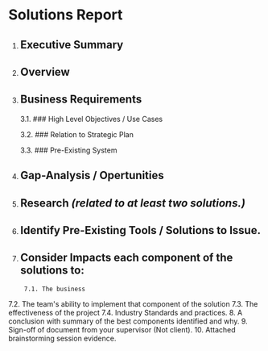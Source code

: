 # Solutions Report

1. ## Executive Summary

2. ## Overview

3. ## Business Requirements

    3.1. ### High Level Objectives / Use Cases
    
    3.2. ### Relation to Strategic Plan

    3.3. ### Pre-Existing System

4. ## Gap-Analysis / Opertunities

5. ## Research _(related to at least **two** solutions.)_

6. ## Identify Pre-Existing Tools / Solutions to Issue.

7. ## Consider Impacts each component of the solutions to: 
        7.1. The business 
7.2. The team's ability to implement that component of the solution 
7.3. The effectiveness of the project 
7.4. Industry Standards and practices. 
8. A conclusion with summary of the best components identified and why. 
9. Sign-off of document from your supervisor (Not client). 
10. Attached brainstorming session evidence.

